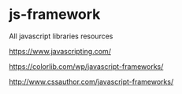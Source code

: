 # js-framework
All javascript libraries resources

https://www.javascripting.com/

https://colorlib.com/wp/javascript-frameworks/

http://www.cssauthor.com/javascript-frameworks/
